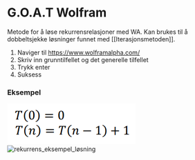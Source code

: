# G.O.A.T Wolfram
Metode for å løse rekurrensrelasjoner med WA.
Kan brukes til å dobbeltsjekke løsninger funnet med [[Iterasjonsmetoden]].

1. Naviger til https://www.wolframalpha.com/
2. Skriv inn grunntilfellet og det generelle tilfellet
3. Trykk enter
4. Suksess

### Eksempel

![rekurrens_eksempel](bilder/RekurrensEksempel.png)
![rekurrens_eksempel_løsning](bilder/RekurrensEksempelLøsning.png)
